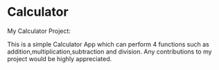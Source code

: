 # Calculator
My Calculator Project:

This is a simple Calculator App which can perform 4 functions such as addition,multiplication,subtraction and division.
Any contributions to my project would be highly appreciated.
